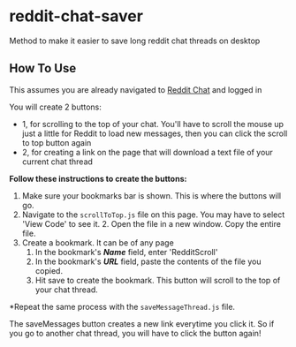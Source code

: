 # reddit-chat-saver

Method to make it easier to save long reddit chat threads on desktop

## How To Use

This assumes you are already navigated to [Reddit Chat](https://www.reddit.com/chat) and logged in

You will create 2 buttons:

- 1, for scrolling to the top of your chat. You'll have to scroll the mouse up just a little for Reddit to load new messages, then you can click the scroll to top button again
- 2, for creating a link on the page that will download a text file of your current chat thread

**Follow these instructions to create the buttons:**

1. Make sure your bookmarks bar is shown. This is where the buttons will go.
2. Navigate to the `scrollToTop.js` file on this page. You may have to select 'View Code' to see it. 2. Open the file in a new window. Copy the entire file.
3. Create a bookmark. It can be of any page
   1. In the bookmark's **_Name_** field, enter 'RedditScroll'
   2. In the bookmark's **_URL_** field, paste the contents of the file you copied.
   3. Hit save to create the bookmark. This button will scroll to the top of your chat thread.

\*Repeat the same process with the `saveMessageThread.js` file.

The saveMessages button creates a new link everytime you click it. So if you go to another chat thread, you will have to click the button again!

